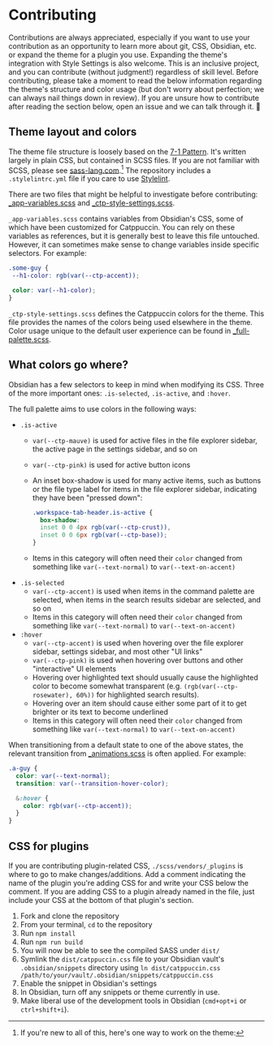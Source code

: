 # Contributing

Contributions are always appreciated, especially if you want to use your contribution as an opportunity to learn more about git, CSS, Obsidian, etc. or expand the theme for a plugin you use. Expanding the theme's integration with Style Settings is also welcome. This is an inclusive project, and you can contribute (without judgment!) regardless of skill level. Before contributing, please take a moment to read the below information regarding the theme's structure and color usage (but don't worry about perfection; we can always nail things down in review). If you are unsure how to contribute after reading the section below, open an issue and we can talk through it. 🤙

## Theme layout and colors

The theme file structure is loosely based on the [7-1 Pattern](https://sass-guidelin.es/#the-7-1-pattern). It's written largely in plain CSS, but contained in SCSS files. If you are not familiar with SCSS, please see [sass-lang.com](https://sass-lang.com/).[^development] The repository includes a `.stylelintrc.yml` file if you care to use [Stylelint](https://stylelint.io/).

There are two files that might be helpful to investigate before contributing: [_app-variables.scss](https://github.com/catppuccin/obsidian/blob/main/scss/base/_app-variables.scss) and [_ctp-style-settings.scss](https://github.com/catppuccin/obsidian/blob/main/scss/base/_ctp-style-settings.scss).

`_app-variables.scss` contains variables from Obsidian's CSS, some of which have been customized for Catppuccin. You can rely on these variables as references, but it is generally best to leave this file untouched. However, it can sometimes make sense to change variables inside specific selectors. For example:
 ```scss
 .some-guy {
  --h1-color: rgb(var(--ctp-accent));

  color: var(--h1-color);
 }
 ```
`_ctp-style-settings.scss` defines the Catppuccin colors for the theme. This file provides the names of the colors being used elsewhere in the theme. Color usage unique to the default user experience can be found in [_full-palette.scss](https://github.com/catppuccin/obsidian/blob/main/scss/themes/_full-palette.scss).

## What colors go where?

Obsidian has a few selectors to keep in mind when modifying its CSS. Three of the more important ones: `.is-selected`, `.is-active`, and `:hover`.

The full palette aims to use colors in the following ways:

+ `.is-active`
  + `var(--ctp-mauve)` is used for active files in the file explorer sidebar, the active page in the settings sidebar, and so on
  + `var(--ctp-pink)` is used for active button icons
  + An inset box-shadow is used for many active items, such as buttons or the file type label for items in the file explorer sidebar, indicating they have been "pressed down":

    ```scss
    .workspace-tab-header.is-active {
      box-shadow:
      inset 0 0 4px rgb(var(--ctp-crust)), 
      inset 0 0 6px rgb(var(--ctp-base));
    }
    ```

  + Items in this category will often need their `color` changed from something like `var(--text-normal)` to `var(--text-on-accent)`
+ `.is-selected`
  + `var(--ctp-accent)` is used when items in the command palette are selected, when items in the search results sidebar are selected, and so on
  + Items in this category will often need their `color` changed from something like `var(--text-normal)` to `var(--text-on-accent)`
+ `:hover`
  + `var(--ctp-accent)` is used when hovering over the file explorer sidebar, settings sidebar, and most other "UI links"
  + `var(--ctp-pink)` is used when hovering over buttons and other "interactive" UI elements
  + Hovering over highlighted text should usually cause the highlighted color to become somewhat transparent (e.g. `(rgb(var(--ctp-rosewater), 60%))` for highlighted search results).
  + Hovering over an item should cause either some part of it to get brighter or its text to become underlined
  + Items in this category will often need their `color` changed from something like `var(--text-normal)` to `var(--text-on-accent)`

When transitioning from a default state to one of the above states, the relevant transition from [_animations.scss](https://github.com/catppuccin/obsidian/blob/main/scss/components/_animations.scss) is often applied. For example:

```scss
.a-guy {
  color: var(--text-normal);
  transition: var(--transition-hover-color);

  &:hover {
    color: rgb(var(--ctp-accent));
  }
}
```

## CSS for plugins

If you are contributing plugin-related CSS, `./scss/vendors/_plugins` is where to go to make changes/additions. Add a comment indicating the name of the plugin you're adding CSS for and write your CSS below the comment. If you are adding CSS to a plugin already named in the file, just include your CSS at the bottom of that plugin's section.

[^development]: If you're new to all of this, here's one way to work on the theme:
1. Fork and clone the repository
2. From your terminal, `cd` to the repository
3. Run `npm install`
4. Run `npm run build`
5. You will now be able to see the compiled SASS under `dist/`
6. Symlink the `dist/catppuccin.css` file to your Obsidian vault's `.obsidian/snippets` directory using `ln dist/catppuccin.css /path/to/your/vault/.obsidian/snippets/catppuccin.css`
7. Enable the snippet in Obsidian's settings
8. In Obsidian, turn off any snippets or theme currently in use.
9. Make liberal use of the development tools in Obsidian (`cmd+opt+i` or `ctrl+shift+i`).
